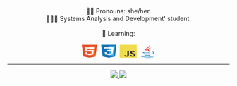 <div align="center">
👩🏻 Pronouns: she/her.<br> 
👩🏻‍💻 Systems Analysis and Development' student. <br><br> 
</div>

<div align="center" style="display: inline_block">
  📘 Learning:<br><br>
  <img align="center" alt="HTML" height="30" width="40" src="https://raw.githubusercontent.com/devicons/devicon/master/icons/html5/html5-original.svg">
  <img align="center" alt="CSS" height="30" width="40" src="https://raw.githubusercontent.com/devicons/devicon/master/icons/css3/css3-original.svg">
  <img align="center" alt="JavaScript" height="30" width="40" src="https://github.com/devicons/devicon/blob/master/icons/javascript/javascript-original.svg">
 <img align="center" alt="Java" height="30" width="40" src="https://github.com/devicons/devicon/blob/master/icons/java/java-original.svg">


</div>

<hr>

<div align="center">
  <a href="https://github.com/macelle">
  <img height="110em" src="https://github-readme-stats.vercel.app/api?username=macelle&show_icons=true&hide=contribs,prs&cache_seconds=86400&theme=github_dark"/>
  <img height="110em" src="https://github-readme-stats.vercel.app/api/top-langs/?username=macelle&layout=compact&langs_count=7&theme=github_dark"/>
</div>
  
